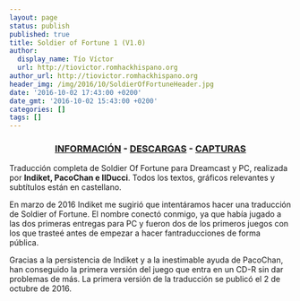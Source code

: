 ```yaml
---
layout: page
status: publish
published: true
title: Soldier of Fortune 1 (V1.0)
author:
  display_name: Tío Víctor
  url: http://tiovictor.romhackhispano.org
author_url: http://tiovictor.romhackhispano.org
header_img: /img/2016/10/SoldierOfFortuneHeader.jpg
date: '2016-10-02 17:43:00 +0200'
date_gmt: '2016-10-02 15:43:00 +0200'
categories: []
tags: []
---
```

<h3 style="text-align: center;"><strong><a href="/soldier-of-fortune-1/informacion/">INFORMACIÓN</a> - <a href="/soldier-of-fortune-1/descargar/">DESCARGAS</a> - <a href="/soldier-of-fortune-1/capturas/">CAPTURAS</a></strong></h3>

Traducción completa de Soldier Of Fortune para Dreamcast y PC, realizada por 
<strong>Indiket, PacoChan e IlDucci</strong>. Todos los textos, gráficos relevantes y subtítulos 
están en castellano.

En marzo de 2016 Indiket me sugirió que intentáramos hacer una traducción de Soldier of Fortune. 
El nombre conectó conmigo, ya que había jugado a las dos primeras entregas para PC y fueron dos de 
los primeros juegos con los que trasteé antes de empezar a hacer fantraducciones de forma pública. 

Gracias a la persistencia de Indiket y a la inestimable ayuda de PacoChan, han conseguido la primera 
versión del juego que entra en un CD-R sin dar problemas de más. La primera versión de la traducción 
se publicó el 2 de octubre de 2016.

